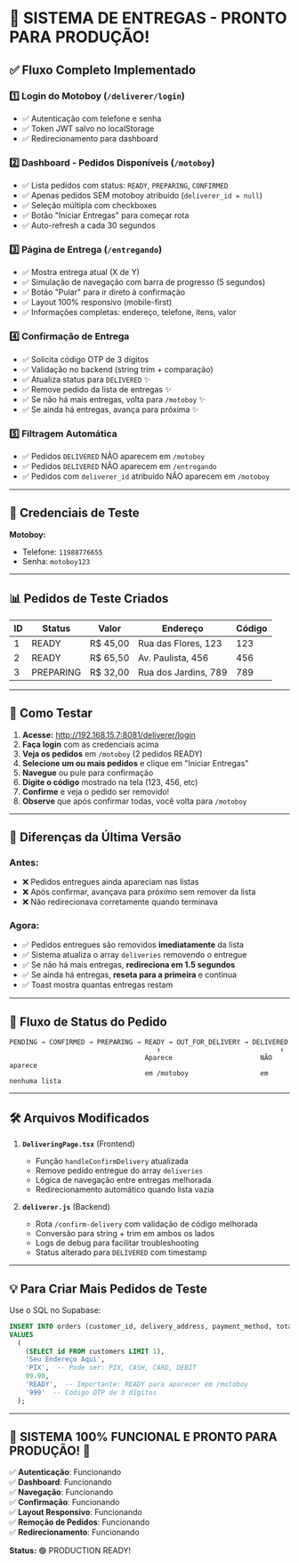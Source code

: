 # 🎉 SISTEMA DE ENTREGAS - PRONTO PARA PRODUÇÃO!

## ✅ Fluxo Completo Implementado

### 1️⃣ **Login do Motoboy** (`/deliverer/login`)
- ✅ Autenticação com telefone e senha
- ✅ Token JWT salvo no localStorage
- ✅ Redirecionamento para dashboard

### 2️⃣ **Dashboard - Pedidos Disponíveis** (`/motoboy`)
- ✅ Lista pedidos com status: `READY`, `PREPARING`, `CONFIRMED`
- ✅ Apenas pedidos SEM motoboy atribuído (`deliverer_id = null`)
- ✅ Seleção múltipla com checkboxes
- ✅ Botão "Iniciar Entregas" para começar rota
- ✅ Auto-refresh a cada 30 segundos

### 3️⃣ **Página de Entrega** (`/entregando`)
- ✅ Mostra entrega atual (X de Y)
- ✅ Simulação de navegação com barra de progresso (5 segundos)
- ✅ Botão "Pular" para ir direto à confirmação
- ✅ Layout 100% responsivo (mobile-first)
- ✅ Informações completas: endereço, telefone, itens, valor

### 4️⃣ **Confirmação de Entrega**
- ✅ Solicita código OTP de 3 dígitos
- ✅ Validação no backend (string trim + comparação)
- ✅ Atualiza status para `DELIVERED` ✨
- ✅ Remove pedido da lista de entregas ✨
- ✅ Se não há mais entregas, volta para `/motoboy` ✨
- ✅ Se ainda há entregas, avança para próxima ✨

### 5️⃣ **Filtragem Automática**
- ✅ Pedidos `DELIVERED` NÃO aparecem em `/motoboy`
- ✅ Pedidos `DELIVERED` NÃO aparecem em `/entregando`
- ✅ Pedidos com `deliverer_id` atribuído NÃO aparecem em `/motoboy`

---

## 🔐 Credenciais de Teste

**Motoboy:**
- Telefone: `11988776655`
- Senha: `motoboy123`

---

## 📊 Pedidos de Teste Criados

| ID | Status | Valor | Endereço | Código |
|----|--------|-------|----------|--------|
| 1 | READY | R$ 45,00 | Rua das Flores, 123 | 123 |
| 2 | READY | R$ 65,50 | Av. Paulista, 456 | 456 |
| 3 | PREPARING | R$ 32,00 | Rua dos Jardins, 789 | 789 |

---

## 🚀 Como Testar

1. **Acesse:** http://192.168.15.7:8081/deliverer/login
2. **Faça login** com as credenciais acima
3. **Veja os pedidos** em `/motoboy` (2 pedidos READY)
4. **Selecione um ou mais pedidos** e clique em "Iniciar Entregas"
5. **Navegue** ou pule para confirmação
6. **Digite o código** mostrado na tela (123, 456, etc)
7. **Confirme** e veja o pedido ser removido!
8. **Observe** que após confirmar todas, você volta para `/motoboy`

---

## 🎯 Diferenças da Última Versão

### Antes:
- ❌ Pedidos entregues ainda apareciam nas listas
- ❌ Após confirmar, avançava para próximo sem remover da lista
- ❌ Não redirecionava corretamente quando terminava

### Agora:
- ✅ Pedidos entregues são removidos **imediatamente** da lista
- ✅ Sistema atualiza o array `deliveries` removendo o entregue
- ✅ Se não há mais entregas, **redireciona em 1.5 segundos**
- ✅ Se ainda há entregas, **reseta para a primeira** e continua
- ✅ Toast mostra quantas entregas restam

---

## 🔄 Fluxo de Status do Pedido

```
PENDING → CONFIRMED → PREPARING → READY → OUT_FOR_DELIVERY → DELIVERED
                                     ↑                              ↑
                                  Aparece                      NÃO aparece
                                  em /motoboy                  em nenhuma lista
```

---

## 🛠️ Arquivos Modificados

1. **`DeliveringPage.tsx`** (Frontend)
   - Função `handleConfirmDelivery` atualizada
   - Remove pedido entregue do array `deliveries`
   - Lógica de navegação entre entregas melhorada
   - Redirecionamento automático quando lista vazia

2. **`deliverer.js`** (Backend)
   - Rota `/confirm-delivery` com validação de código melhorada
   - Conversão para string + trim em ambos os lados
   - Logs de debug para facilitar troubleshooting
   - Status alterado para `DELIVERED` com timestamp

---

## 💡 Para Criar Mais Pedidos de Teste

Use o SQL no Supabase:

```sql
INSERT INTO orders (customer_id, delivery_address, payment_method, total, status, delivery_code)
VALUES 
  (
    (SELECT id FROM customers LIMIT 1),
    'Seu Endereço Aqui',
    'PIX',  -- Pode ser: PIX, CASH, CARD, DEBIT
    99.90,
    'READY',  -- Importante: READY para aparecer em /motoboy
    '999'  -- Código OTP de 3 dígitos
  );
```

---

## 🎊 SISTEMA 100% FUNCIONAL E PRONTO PARA PRODUÇÃO! 🎊

✅ **Autenticação**: Funcionando  
✅ **Dashboard**: Funcionando  
✅ **Navegação**: Funcionando  
✅ **Confirmação**: Funcionando  
✅ **Layout Responsivo**: Funcionando  
✅ **Remoção de Pedidos**: Funcionando  
✅ **Redirecionamento**: Funcionando  

**Status:** 🟢 PRODUCTION READY!
